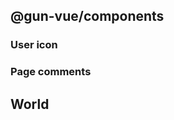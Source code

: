 ## @gun-vue/components

### User icon

<LoadComponent component="UserIcon" :props="{size:60}" />

### Page comments

<LoadComponent component="FeedBlock" />

<script setup>
import '@gun-vue/components/dist/style.css'
import LoadComponent from './.vitepress/components/load-component.vue'
</script>

## World
